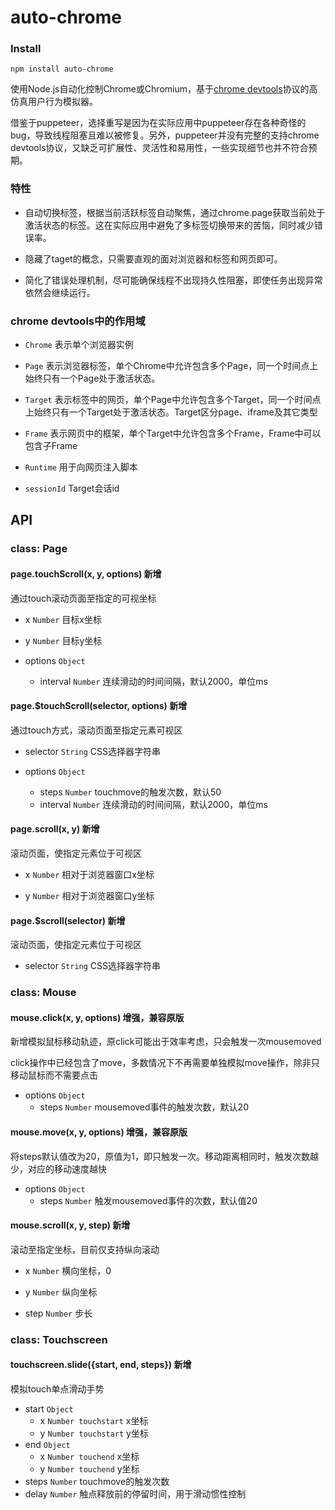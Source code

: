 # auto-chrome

### Install

```
npm install auto-chrome
```

使用Node.js自动化控制Chrome或Chromium，基于[chrome devtools](https://chromedevtools.github.io/devtools-protocol/)协议的高仿真用户行为模拟器。

借鉴于puppeteer，选择重写是因为在实际应用中puppeteer存在各种奇怪的bug，导致线程阻塞且难以被修复。另外，puppeteer并没有完整的支持chrome devtools协议，又缺乏可扩展性、灵活性和易用性，一些实现细节也并不符合预期。

### 特性

* 自动切换标签，根据当前活跃标签自动聚焦，通过chrome.page获取当前处于激活状态的标签。这在实际应用中避免了多标签切换带来的苦恼，同时减少错误率。

* 隐藏了taget的概念，只需要直观的面对浏览器和标签和网页即可。

* 简化了错误处理机制，尽可能确保线程不出现持久性阻塞，即使任务出现异常依然会继续运行。

### chrome devtools中的作用域

* `Chrome` 表示单个浏览器实例

* `Page` 表示浏览器标签，单个Chrome中允许包含多个Page，同一个时间点上始终只有一个Page处于激活状态。

* `Target` 表示标签中的网页，单个Page中允许包含多个Target，同一个时间点上始终只有一个Target处于激活状态。Target区分page、iframe及其它类型

* `Frame` 表示网页中的框架，单个Target中允许包含多个Frame，Frame中可以包含子Frame

* `Runtime` 用于向网页注入脚本

* `sessionId` Target会话id


## API

### class: Page

#### page.touchScroll(x, y, options) 新增

通过touch滚动页面至指定的可视坐标

* x `Number` 目标x坐标

* y `Number` 目标y坐标

* options `Object`
   * interval `Number` 连续滑动的时间间隔，默认2000，单位ms

#### page.$touchScroll(selector, options) 新增

通过touch方式，滚动页面至指定元素可视区

* selector `String` CSS选择器字符串

* options `Object`
   * steps `Number` touchmove的触发次数，默认50
   * interval `Number` 连续滑动的时间间隔，默认2000，单位ms


#### page.scroll(x, y) 新增

滚动页面，使指定元素位于可视区

* x `Number` 相对于浏览器窗口x坐标

* y `Number` 相对于浏览器窗口y坐标


#### page.$scroll(selector) 新增

滚动页面，使指定元素位于可视区

* selector `String` CSS选择器字符串



### class: Mouse

#### mouse.click(x, y, options) 增强，兼容原版

新增模拟鼠标移动轨迹，原click可能出于效率考虑，只会触发一次mousemoved

click操作中已经包含了move，多数情况下不再需要单独模拟move操作，除非只移动鼠标而不需要点击

* options `Object`
   * steps `Number` mousemoved事件的触发次数，默认20


#### mouse.move(x, y, options) 增强，兼容原版

将steps默认值改为20，原值为1，即只触发一次。移动距离相同时，触发次数越少，对应的移动速度越快

* options `Object`
   * steps `Number` 触发mousemoved事件的次数，默认值20



#### mouse.scroll(x, y, step) 新增

滚动至指定坐标，目前仅支持纵向滚动

* x `Number` 横向坐标，0

* y `Number` 纵向坐标

* step `Number` 步长




### class: Touchscreen

#### touchscreen.slide({start, end, steps}) 新增

模拟touch单点滑动手势

* start `Object`
   * x `Number touchstart` x坐标
   * y `Number touchstart` y坐标
* end `Object`
   * x `Number touchend` x坐标
   * y `Number touchend` y坐标
* steps `Number` touchmove的触发次数
* delay `Number` 触点释放前的停留时间，用于滑动惯性控制